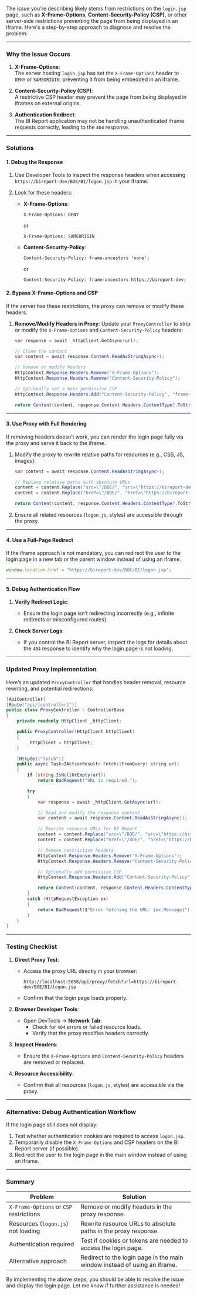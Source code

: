 The issue you're describing likely stems from restrictions on the `login.jsp` page, such as **X-Frame-Options**, **Content-Security-Policy (CSP)**, or other server-side restrictions preventing the page from being displayed in an iframe. Here's a step-by-step approach to diagnose and resolve the problem:

---

### **Why the Issue Occurs**
1. **X-Frame-Options**:  
   The server hosting `login.jsp` has set the `X-Frame-Options` header to `DENY` or `SAMEORIGIN`, preventing it from being embedded in an iframe.

2. **Content-Security-Policy (CSP)**:  
   A restrictive CSP header may prevent the page from being displayed in iframes on external origins.

3. **Authentication Redirect**:  
   The BI Report application may not be handling unauthenticated iframe requests correctly, leading to the `404` response.

---

### **Solutions**

#### **1. Debug the Response**
1. Use Developer Tools to inspect the response headers when accessing `https://bireport-dev/BOE/BI/logon.jsp` in your iframe.

2. Look for these headers:
   - **X-Frame-Options**:
     ```http
     X-Frame-Options: DENY
     ```
     or
     ```http
     X-Frame-Options: SAMEORIGIN
     ```
   - **Content-Security-Policy**:
     ```http
     Content-Security-Policy: frame-ancestors 'none';
     ```
     or
     ```http
     Content-Security-Policy: frame-ancestors https://bireport-dev;
     ```

#### **2. Bypass X-Frame-Options and CSP**
If the server has these restrictions, the proxy can remove or modify these headers.

1. **Remove/Modify Headers in Proxy**:
   Update your `ProxyController` to strip or modify the `X-Frame-Options` and `Content-Security-Policy` headers:

   ```csharp
   var response = await _httpClient.GetAsync(url);

   // Clone the content
   var content = await response.Content.ReadAsStringAsync();

   // Remove or modify headers
   HttpContext.Response.Headers.Remove("X-Frame-Options");
   HttpContext.Response.Headers.Remove("Content-Security-Policy");

   // Optionally set a more permissive CSP
   HttpContext.Response.Headers.Add("Content-Security-Policy", "frame-ancestors *");

   return Content(content, response.Content.Headers.ContentType?.ToString());
   ```

---

#### **3. Use Proxy with Full Rendering**
If removing headers doesn’t work, you can render the login page fully via the proxy and serve it back to the iframe.

1. Modify the proxy to rewrite relative paths for resources (e.g., CSS, JS, images):
   ```csharp
   var content = await response.Content.ReadAsStringAsync();

   // Replace relative paths with absolute URLs
   content = content.Replace("src=\"/BOE/", "src=\"https://bireport-dev/BOE/");
   content = content.Replace("href=\"/BOE/", "href=\"https://bireport-dev/BOE/");

   return Content(content, response.Content.Headers.ContentType?.ToString());
   ```

2. Ensure all related resources (`logon.js`, styles) are accessible through the proxy.

---

#### **4. Use a Full-Page Redirect**
If the iframe approach is not mandatory, you can redirect the user to the login page in a new tab or the parent window instead of using an iframe.

```javascript
window.location.href = "https://bireport-dev/BOE/BI/logon.jsp";
```

---

#### **5. Debug Authentication Flow**
1. **Verify Redirect Logic**:
   - Ensure the login page isn’t redirecting incorrectly (e.g., infinite redirects or misconfigured routes).

2. **Check Server Logs**:
   - If you control the BI Report server, inspect the logs for details about the `404` response to identify why the login page is not loading.

---

### **Updated Proxy Implementation**

Here’s an updated `ProxyController` that handles header removal, resource rewriting, and potential redirections:

```csharp
[ApiController]
[Route("api/[controller]")]
public class ProxyController : ControllerBase
{
    private readonly HttpClient _httpClient;

    public ProxyController(HttpClient httpClient)
    {
        _httpClient = httpClient;
    }

    [HttpGet("fetch")]
    public async Task<IActionResult> Fetch([FromQuery] string url)
    {
        if (string.IsNullOrEmpty(url))
            return BadRequest("URL is required.");

        try
        {
            var response = await _httpClient.GetAsync(url);

            // Read and modify the response content
            var content = await response.Content.ReadAsStringAsync();

            // Rewrite resource URLs for BI Report
            content = content.Replace("src=\"/BOE/", "src=\"https://bireport-dev/BOE/");
            content = content.Replace("href=\"/BOE/", "href=\"https://bireport-dev/BOE/");

            // Remove restrictive headers
            HttpContext.Response.Headers.Remove("X-Frame-Options");
            HttpContext.Response.Headers.Remove("Content-Security-Policy");

            // Optionally add permissive CSP
            HttpContext.Response.Headers.Add("Content-Security-Policy", "frame-ancestors *");

            return Content(content, response.Content.Headers.ContentType?.ToString());
        }
        catch (HttpRequestException ex)
        {
            return BadRequest($"Error fetching the URL: {ex.Message}");
        }
    }
}
```

---

### **Testing Checklist**

1. **Direct Proxy Test**:
   - Access the proxy URL directly in your browser:
     ```plaintext
     http://localhost:5058/api/proxy/fetch?url=https://bireport-dev/BOE/BI/logon.jsp
     ```
   - Confirm that the login page loads properly.

2. **Browser Developer Tools**:
   - Open DevTools → **Network Tab**:
     - Check for `404` errors or failed resource loads.
     - Verify that the proxy modifies headers correctly.

3. **Inspect Headers**:
   - Ensure the `X-Frame-Options` and `Content-Security-Policy` headers are removed or replaced.

4. **Resource Accessibility**:
   - Confirm that all resources (`logon.js`, styles) are accessible via the proxy.

---

### **Alternative: Debug Authentication Workflow**

If the login page still does not display:
1. Test whether authentication cookies are required to access `logon.jsp`.
2. Temporarily disable the `X-Frame-Options` and CSP headers on the BI Report server (if possible).
3. Redirect the user to the login page in the main window instead of using an iframe.

---

### **Summary**

| **Problem**                                | **Solution**                                                                                   |
|--------------------------------------------|-----------------------------------------------------------------------------------------------|
| `X-Frame-Options` or `CSP` restrictions    | Remove or modify headers in the proxy response.                                               |
| Resources (`logon.js`) not loading         | Rewrite resource URLs to absolute paths in the proxy response.                                |
| Authentication required                    | Test if cookies or tokens are needed to access the login page.                                |
| Alternative approach                       | Redirect to the login page in the main window instead of using an iframe.                    |

By implementing the above steps, you should be able to resolve the issue and display the login page. Let me know if further assistance is needed!
